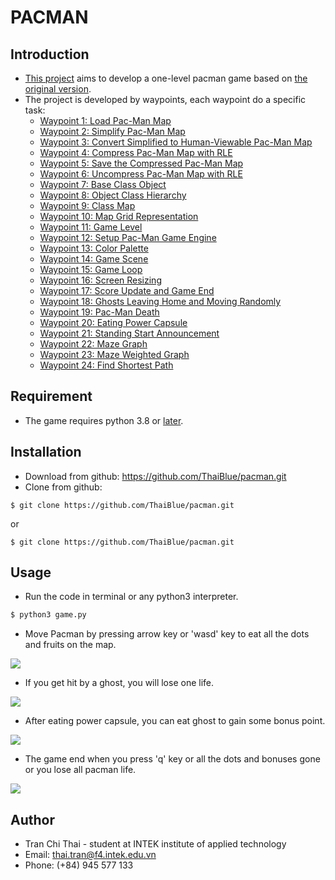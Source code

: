 # PACMAN

## Introduction
* [This project](https://github.com/intek-training-jsc/pac-man-tcthai) aims to develop a one-level pacman game based on [the original version](https://en.wikipedia.org/wiki/Pac-Man).
* The project is developed by waypoints, each waypoint do a specific task:
    - [Waypoint 1: Load Pac-Man Map](https://github.com/intek-training-jsc/pac-man-tcthai/tree/waypoint1)
    - [Waypoint 2: Simplify Pac-Man Map](https://github.com/intek-training-jsc/pac-man-tcthai/tree/waypoint2)
    - [Waypoint 3: Convert Simplified to Human-Viewable Pac-Man Map](https://github.com/intek-training-jsc/pac-man-tcthai/tree/waypoint3)
    - [Waypoint 4: Compress Pac-Man Map with RLE](https://github.com/intek-training-jsc/pac-man-tcthai/tree/waypoint4)
    - [Waypoint 5: Save the Compressed Pac-Man Map](https://github.com/intek-training-jsc/pac-man-tcthai/tree/waypoint5)
    - [Waypoint 6: Uncompress Pac-Man Map with RLE](https://github.com/intek-training-jsc/pac-man-tcthai/tree/waypoint6)
    - [Waypoint 7: Base Class Object](https://github.com/intek-training-jsc/pac-man-tcthai/tree/waypoint7)
    - [Waypoint 8: Object Class Hierarchy](https://github.com/intek-training-jsc/pac-man-tcthai/tree/waypoint8)
    - [Waypoint 9: Class Map](https://github.com/intek-training-jsc/pac-man-tcthai/tree/waypoint9)
    - [Waypoint 10: Map Grid Representation](https://github.com/intek-training-jsc/pac-man-tcthai/tree/waypoint10)
    - [Waypoint 11: Game Level](https://github.com/intek-training-jsc/pac-man-tcthai/tree/waypoint11)
    - [Waypoint 12: Setup Pac-Man Game Engine](https://github.com/intek-training-jsc/pac-man-tcthai/tree/waypoint12)
    - [Waypoint 13: Color Palette](https://github.com/intek-training-jsc/pac-man-tcthai/tree/waypoint13)
    - [Waypoint 14: Game Scene](https://github.com/intek-training-jsc/pac-man-tcthai/tree/waypoint14)
    - [Waypoint 15: Game Loop](https://github.com/intek-training-jsc/pac-man-tcthai/tree/waypoint15)
    - [Waypoint 16: Screen Resizing](https://github.com/intek-training-jsc/pac-man-tcthai/tree/waypoint16)
    - [Waypoint 17: Score Update and Game End](https://github.com/intek-training-jsc/pac-man-tcthai/tree/waypoint17)
    - [Waypoint 18: Ghosts Leaving Home and Moving Randomly](https://github.com/intek-training-jsc/pac-man-tcthai/tree/waypoint18)
    - [Waypoint 19: Pac-Man Death](https://github.com/intek-training-jsc/pac-man-tcthai/tree/waypoint19)
    - [Waypoint 20: Eating Power Capsule](https://github.com/intek-training-jsc/pac-man-tcthai/tree/waypoint20)
    - [Waypoint 21: Standing Start Announcement](https://github.com/intek-training-jsc/pac-man-tcthai/tree/waypoint21)
    - [Waypoint 22: Maze Graph](https://github.com/intek-training-jsc/pac-man-tcthai/tree/waypoint22)
    - [Waypoint 23: Maze Weighted Graph](https://github.com/intek-training-jsc/pac-man-tcthai/tree/waypoint23)
    - [Waypoint 24: Find Shortest Path](https://github.com/intek-training-jsc/pac-man-tcthai/tree/waypoint24)

## Requirement
* The game requires python 3.8 or [later](https://www.python.org/).

## Installation
* Download from github: https://github.com/ThaiBlue/pacman.git
* Clone from github: 
```
$ git clone https://github.com/ThaiBlue/pacman.git
```
or
```
$ git clone https://github.com/ThaiBlue/pacman.git
```

## Usage
* Run the code in terminal or any python3 interpreter.
```bash
$ python3 game.py
```
* Move Pacman by pressing arrow key or 'wasd' key to eat all the dots and fruits on the map.

![](./pacman_score_update.gif)
* If you get hit by a ghost, you will lose one life.

![](./pacman_dead.gif)
* After eating power capsule, you can eat ghost to gain some bonus point. 

![](./pacman_eats_ghosts.gif)
* The game end when you press 'q' key or all the dots and bonuses gone or you lose all pacman life.

![](./pacman_game_end.gif)

## Author
* Tran Chi Thai - student at INTEK institute of applied technology
* Email: thai.tran@f4.intek.edu.vn
* Phone: (+84) 945 577 133
